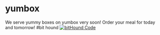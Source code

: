 # yumbox
We serve yummy boxes on yumbox very soon!
Order your meal for today and tomorrow!
#bit hound
[![bitHound Code](https://www.bithound.io/github/geekhouseteam/yumbox/badges/code.svg)](https://www.bithound.io/github/geekhouseteam/yumbox)
